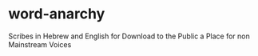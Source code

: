 # word-anarchy
Scribes in Hebrew and English for Download to the Public
a Place for non Mainstream Voices
